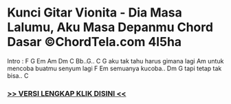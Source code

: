 
 # Kunci Gitar Vionita - Dia Masa Lalumu, Aku Masa Depanmu Chord Dasar ©ChordTela.com 4l5ha


Intro : F G Em Am Dm C Bb..G.. C G aku tak tahu harus gimana lagi Am untuk mencoba buatmu senyum lagi F Em semuanya kucoba.. Dm G tapi tetap tak bisa.. C

###  <a href="https://shortlighzx.web.app?sq=Kunci Gitar Vionita - Dia Masa Lalumu, Aku Masa Depanmu Chord Dasar ©ChordTela.com"> >> VERSI LENGKAP KLIK DISINI << </a>

